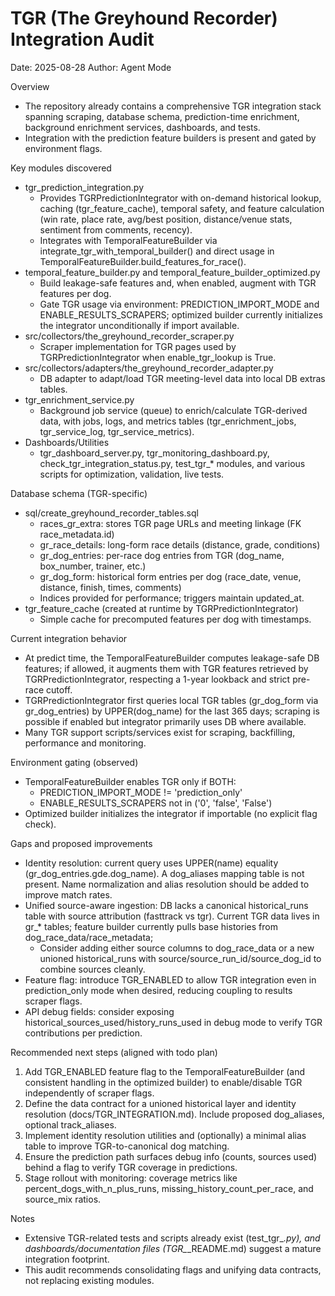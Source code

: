 # TGR (The Greyhound Recorder) Integration Audit

Date: 2025-08-28
Author: Agent Mode

Overview
- The repository already contains a comprehensive TGR integration stack spanning scraping, database schema, prediction-time enrichment, background enrichment services, dashboards, and tests.
- Integration with the prediction feature builders is present and gated by environment flags.

Key modules discovered
- tgr_prediction_integration.py
  - Provides TGRPredictionIntegrator with on-demand historical lookup, caching (tgr_feature_cache), temporal safety, and feature calculation (win rate, place rate, avg/best position, distance/venue stats, sentiment from comments, recency).
  - Integrates with TemporalFeatureBuilder via integrate_tgr_with_temporal_builder() and direct usage in TemporalFeatureBuilder.build_features_for_race().
- temporal_feature_builder.py and temporal_feature_builder_optimized.py
  - Build leakage-safe features and, when enabled, augment with TGR features per dog.
  - Gate TGR usage via environment: PREDICTION_IMPORT_MODE and ENABLE_RESULTS_SCRAPERS; optimized builder currently initializes the integrator unconditionally if import available.
- src/collectors/the_greyhound_recorder_scraper.py
  - Scraper implementation for TGR pages used by TGRPredictionIntegrator when enable_tgr_lookup is True.
- src/collectors/adapters/the_greyhound_recorder_adapter.py
  - DB adapter to adapt/load TGR meeting-level data into local DB extras tables.
- tgr_enrichment_service.py
  - Background job service (queue) to enrich/calculate TGR-derived data, with jobs, logs, and metrics tables (tgr_enrichment_jobs, tgr_service_log, tgr_service_metrics).
- Dashboards/Utilities
  - tgr_dashboard_server.py, tgr_monitoring_dashboard.py, check_tgr_integration_status.py, test_tgr_* modules, and various scripts for optimization, validation, live tests.

Database schema (TGR-specific)
- sql/create_greyhound_recorder_tables.sql
  - races_gr_extra: stores TGR page URLs and meeting linkage (FK race_metadata.id)
  - gr_race_details: long-form race details (distance, grade, conditions)
  - gr_dog_entries: per-race dog entries from TGR (dog_name, box_number, trainer, etc.)
  - gr_dog_form: historical form entries per dog (race_date, venue, distance, finish, times, comments)
  - Indices provided for performance; triggers maintain updated_at.
- tgr_feature_cache (created at runtime by TGRPredictionIntegrator)
  - Simple cache for precomputed features per dog with timestamps.

Current integration behavior
- At predict time, the TemporalFeatureBuilder computes leakage-safe DB features; if allowed, it augments them with TGR features retrieved by TGRPredictionIntegrator, respecting a 1-year lookback and strict pre-race cutoff.
- TGRPredictionIntegrator first queries local TGR tables (gr_dog_form via gr_dog_entries) by UPPER(dog_name) for the last 365 days; scraping is possible if enabled but integrator primarily uses DB where available.
- Many TGR support scripts/services exist for scraping, backfilling, performance and monitoring.

Environment gating (observed)
- TemporalFeatureBuilder enables TGR only if BOTH:
  - PREDICTION_IMPORT_MODE != 'prediction_only'
  - ENABLE_RESULTS_SCRAPERS not in ('0', 'false', 'False')
- Optimized builder initializes the integrator if importable (no explicit flag check).

Gaps and proposed improvements
- Identity resolution: current query uses UPPER(name) equality (gr_dog_entries.gde.dog_name). A dog_aliases mapping table is not present. Name normalization and alias resolution should be added to improve match rates.
- Unified source-aware ingestion: DB lacks a canonical historical_runs table with source attribution (fasttrack vs tgr). Current TGR data lives in gr_* tables; feature builder currently pulls base histories from dog_race_data/race_metadata; 
  - Consider adding either source columns to dog_race_data or a new unioned historical_runs with source/source_run_id/source_dog_id to combine sources cleanly.
- Feature flag: introduce TGR_ENABLED to allow TGR integration even in prediction_only mode when desired, reducing coupling to results scraper flags.
- API debug fields: consider exposing historical_sources_used/history_runs_used in debug mode to verify TGR contributions per prediction.

Recommended next steps (aligned with todo plan)
1) Add TGR_ENABLED feature flag to the TemporalFeatureBuilder (and consistent handling in the optimized builder) to enable/disable TGR independently of scraper flags.
2) Define the data contract for a unioned historical layer and identity resolution (docs/TGR_INTEGRATION.md). Include proposed dog_aliases, optional track_aliases.
3) Implement identity resolution utilities and (optionally) a minimal alias table to improve TGR-to-canonical dog matching.
4) Ensure the prediction path surfaces debug info (counts, sources used) behind a flag to verify TGR coverage in predictions.
5) Stage rollout with monitoring: coverage metrics like percent_dogs_with_n_plus_runs, missing_history_count_per_race, and source_mix ratios.

Notes
- Extensive TGR-related tests and scripts already exist (test_tgr_*.py), and dashboards/documentation files (TGR_*_README.md) suggest a mature integration footprint.
- This audit recommends consolidating flags and unifying data contracts, not replacing existing modules.


